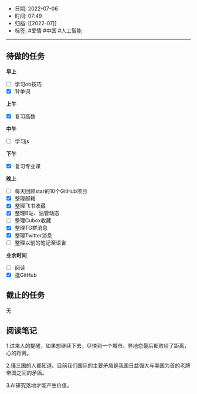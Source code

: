 - 日期: 2022-07-06
- 时间: 07:49
- 归档: [[2022-07]]
- 标签: #爱情 #中国 #人工智能 
---

## 待做的任务

**早上**

- [ ] 学习ob技巧
- [x] 背单词

**上午**

- [x] 复习高数

**中午**

- [ ] 学习js

**下午**

- [x] 复习专业课

**晚上**

- [ ] 每天回顾star的10个GitHub项目
- [x] 整理邮箱
- [x] 整理飞书收藏
- [x] 整理B站、油管动态
- [ ] 整理Cubox收藏
- [x] 整理TG群消息
- [x] 整理Twitter消息
- [ ] 整理以前的笔记至语雀

**业余时间**

- [ ] 阅读 
- [x] 逛GitHub

## 截止的任务

无

## 阅读笔记

1.过来人的提醒，如果想继续下去，尽快到一个城市。异地恋最后都败给了距离，心的距离。

2.懂三国的人都知道。目前我们国际的主要矛盾是我国日益强大与美国为首的老牌帝国之间的矛盾。

3.AI研究落地才能产生价值。





